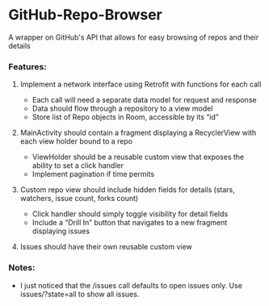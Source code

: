 # GitHub-Repo-Browser
A wrapper on GitHub's API that allows for easy browsing of repos and their details

### Features:

1. Implement a network interface using Retrofit with functions for each call
	- Each call will need a separate data model for request and response
	- Data should flow through a repository to a view model
	- Store list of Repo objects in Room, accessible by its “id”

2. MainActivity should contain a fragment displaying a RecyclerView with each view holder bound to a repo
	- ViewHolder should be a reusable custom view that exposes the ability to set a click handler
	- Implement pagination if time permits

3. Custom repo view should include hidden fields for details (stars, watchers, issue count, forks count)
	- Click handler should simply toggle visibility for detail fields
	- Include a “Drill In” button that navigates to a new fragment displaying issues

4. Issues should have their own reusable custom view

### Notes:
- I just noticed that the /issues call defaults to open issues only. Use issues/?state=all to show all issues.
